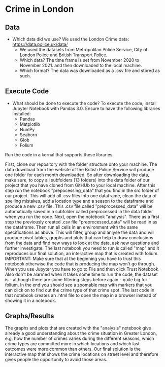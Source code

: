 # Crime in London

## Data
- Which data did we use?
 We used the London Crime data: https://data.police.uk/data/
  - We used the datasets from Metropolitan Police Service, City of London Police and British Transport Police. 
  - Which data? The time frame is set from November 2020 to November 2021. and then downloaded to the local machine.
  - Which format? The data was downloaded as a .csv file and stored as such.

## Execute Code
- What should be done to execute the code? 
  To execute the code, install Jupyter Notebook with Pandas 3.0. Ensure to have the following libraries installed:
  - Pandas
  - Matplotlib
  - NumPy
  - Seaborn
  - Glob
  - Folium
 
Run the code in a kernal that supports these libraries.

First, clone our repository with the folder structure onto your machine. The data download from the website of the British Police Service will produce one folder for each month downloaded. So after downloading the data, make sure, to copy all subfolders (13 folders) into the data folder of our project that you have cloned from GitHUb to your local machine. After this step run the notebook "prepocessing_data" that you find in the src folder of our project. This will add all .csv files into one dataframe, clean the data of spelling mistakes, add a location type and a season to the dataframe and produce a new .csv file. This .csv file called "preprocessed_data" will be automatically saved in a subfolder called preprocessed in the data folder when you run the code.
Next, open the notebook "analysis". There as a first step the previously created .csv file "preprocessed_data" will be read in as the dataframe. Then run all cells in an environment with the same specifications as above. This will filter, group and anlyse the data and will produce pivot tables, graphs and plots that can help to draw conclusions from the data and find new ways to look at the data, ask new questions and further investigate.
The last notebook you need to run is called "map" and it reproduces our final solution, an interactive map that is created with folium. IMPORTANT: Make sure that at the beginning you have to trust this notebook otherwise the code that is producing the map won't go through. When you use Jupyter you have to go to File and then click Trust Notebook. Also don't be alarmed when it takes some time to run the code, the dataset is - although there are some filtering steps before again - quite big for folium. In the end you should see a zoomable map with markers that you can click on to find out the crime type of that crime spot. The last code in that notebook creates an .html file to open the map in a browser instead of showing it in a notebook.

  
## Graphs/Results
The graphs and plots that are created with the "analysis" notebook give already a good understanding about the crime situation in Greater London, e.g. how the number of crimes varies during the different seasons, which crime types are committed more in which locations and which last outcomes were more common than others. Our final solution is the interactive map that shows the crime locations on street level and therefore gives people the opportunity to avoid those areas.


